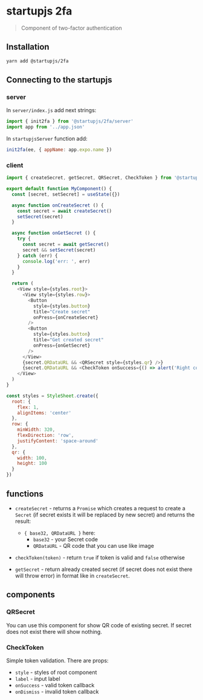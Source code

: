 # startupjs 2fa
> Сomponent of two-factor authentication

## Installation

```sh
yarn add @startupjs/2fa
```

## Connecting to the startupjs

### server

In `server/index.js` add next strings:
```js
import { init2fa } from '@startupjs/2fa/server'
import app from '../app.json'
```

In `startupjsServer` function add:
```js
init2fa(ee, { appName: app.expo.name })
```

### client

```js
import { createSecret, getSecret, QRSecret, CheckToken } from '@startupjs/2fa'

export default function MyComponent() {
  const [secret, setSecret] = useState({})

  async function onCreateSecret () {
    const secret = await createSecret()
    setSecret(secret)
  }

  async function onGetSecret () {
    try {
      const secret = await getSecret()
      secret && setSecret(secret)
    } catch (err) {
      console.log('err: ', err)
    }
  }

  return (
    <View style={styles.root}>
      <View style={styles.row}>
        <Button
          style={styles.button}
          title="Create secret"
          onPress={onCreateSecret}
        />
        <Button
          style={styles.button}
          title="Get created secret"
          onPress={onGetSecret}
        />
      </View>
      {secret.QRDataURL && <QRSecret style={styles.qr} />}
      {secret.QRDataURL && <CheckToken onSuccess={() => alert('Right code')} onDismiss={() => alert('Wrong code')} />}
    </View>
  )
}

const styles = StyleSheet.create({
  root: {
    flex: 1,
    alignItems: 'center'
  },
  row: {
    minWidth: 320,
    flexDirection: 'row',
    justifyContent: 'space-around'
  },
  qr: {
    width: 100,
    height: 100
  }
})
```

## functions

- `createSecret` - returns a `Promise` which creates a request to create a `Secret` (if secret exists it will be replaced by new secret) and returns the result:
  - `{ base32, QRDataURL }` here:
    - `base32` - your Secret code
    - `QRDataURL` - QR code that you can use like image

- `checkToken(token)` - return `true` if token is valid and `false` otherwise

- `getSecret` - return already created secret (if secret does not exist there will throw error) in format like in `createSecret`.

## components

### QRSecret
  You can use this component for show QR code of existing secret. If secret does not exist there will show nothing.

### CheckToken
  Simple token validation. There are props:
- `style` - styles of root component
- `label` - input label
- `onSuccess` - valid token callback
- `onDismiss` - invalid token callback
